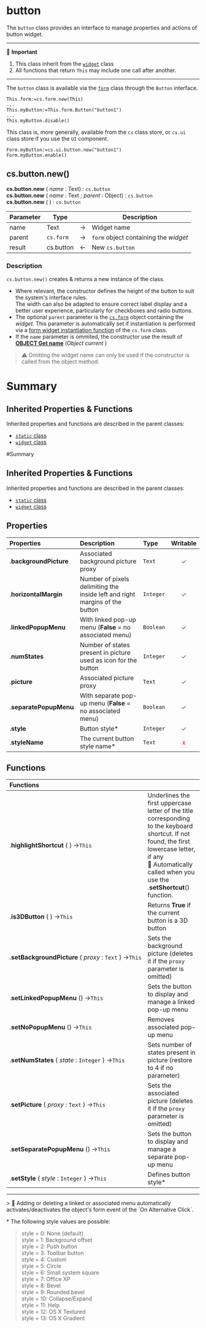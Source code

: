 # button

The `button` class provides an interface to manage properties and actions of button widget.

<hr>
📌 <b>Important</b>

1. This class inherit from the [`widget`](widget.md) class
2. All functions that return `This` may include one call after another. 

<hr>

The `button` class is available via the [`form`](form.md#objects) class through the `Button` interface.

```4d
This.form:=cs.form.new(This)
...
This.myButton:=This.form.Button("button1")
...
This.myButton.disable()
```

This class is, more generally, available from the `cs` class store, or `cs.ui` class store if you use the `UI` component.

```4d
Form.myButton:=cs.ui.button.new("button1")
Form.myButton.enable()
```

## <a name="Constructor">cs.button.new()</a>


**cs.button.new** ( *name* : Text) : `cs.button `<br>
**cs.button.new** ( *name* : Text ; *parent* : Object) : `cs.button`<br>
**cs.button.new** ( ) : `cs.button`

|Parameter|Type||Description|
|---|---|---|---|
| name | Text | -> | Widget name |
| parent | `cs.form` | -> | `form` object containing the *widget* |
| result | cs.button | <- | New `cs.button`

### Description

`cs.button.new()` creates & returns a new instance of the class.
 
* Where relevant, the constructor defines the height of the button to suit the system's interface rules.<br>The width can also be adapted to ensure correct label display and a better user experience, particularly for checkboxes and radio buttons.
* The optional `parent` parameter is the [`cs.form`](form.md) object containing the *widget*. This parameter is automatically set if instantiation is performed via a [form widget instantiation function](form.md#objects) of the `cs.form` class.
* If the `name` parameter is ommited, the constructor use the result of **[OBJECT Get name](https://doc.4d.com/4Dv19/4D/19/OBJECT-Get-name.301-5392401.en.html)** (_Object current_ )

> ⚠️ Omitting the widget name can only be used if the constructor is called from the object method.

# Summary

## <a name="Inherited">Inherited Properties & Functions</a>

Inherited properties and functions are described in the parent classes:

* [`static` class](static.md)
* [`widget` class](widget.md)

#Summary

## <a name="Inherited">Inherited Properties & Functions</a>

Inherited properties and functions are described in the parent classes:

* [`static` class](static.md)
* [`widget` class](widget.md)

## <a name="Properties">Properties</a>

|Properties|Description|Type|Writable|
|:----------|:-----------|:-----------|:-----------:| 
|.**backgroundPicture** | Associated background picture proxy  | `Text` | <font color="green">✓</font>
|.**horizontalMargin** | Number of pixels delimiting the inside left and right margins of the button | `Integer` | <font color="green">✓</font>
|.**linkedPopupMenu** | With linked pop-up menu (**False** = no associated menu)  | `Boolean` | <font color="green">✓</font>
|.**numStates** | Number of states present in picture used as icon for the button  | `Integer` | <font color="green">✓</font>
|.**picture** | Associated picture proxy  | `Text` | <font color="green">✓</font>
|.**separatePopupMenu** | With separate pop-up menu (**False** = no associated menu)  | `Boolean` | <font color="green">✓</font>
|.**style** | Button style\*  | `Integer` | <font color="green">✓</font>
|.**styleName** | The current button style name\*  | `Text` | <font color="red">x</font>

## <a name="Functions">Functions</a>

| Functions | |
|:-------- |:------ | 
|.**highlightShortcut** ( ) →`This` | Underlines the first uppercase letter of the title corresponding to the keyboard shortcut. If not found, the first lowercase letter, if any<br>📌 Automatically called when you use the .**setShortcut**() function.
|.**is3DButton** ( ) →`This` | Returns **True** if the current button is a 3D button
|.**setBackgroundPicture** ( *proxy* : `Text` ) →`This` | Sets the background picture (deletes it if the `proxy` parameter is omitted)
|.**setLinkedPopupMenu** () →`This` | Sets the button to display and manage a linked pop-up menu
|.**setNoPopupMenu** () →`This` | Removes associated pop-up menu
|.**setNumStates** ( *state* : `Integer` ) →`This` | Sets number of states present in picture (restore to 4 if no parameter)
|.**setPicture** ( *proxy* : `Text` ) →`This` | Sets the associated picture (deletes it if the `proxy` parameter is omitted)
|.**setSeparatePopupMenu** () →`This` | Sets the button to display and manage a separate pop-up menu
|.**setStyle** ( *style* : `Integer` ) →`This` | Defines button style\*

<hr>
> 📌 Adding or deleting a linked or associated menu automatically activates/deactivates the object's form event of the `On Alternative Click`. 
<br>

\* The following style values are possible:
>style = 0: None (default)<br>style = 1: Background offset<br>style = 2: Push button<br>style = 3: Toolbar button<br>style = 4: Custom<br>style = 5: Circle<br>style = 6: Small system square<br>style = 7: Office XP<br>style = 8: Bevel<br>style = 9: Rounded bevel<br>style = 10: Collapse/Expand<br>style = 11: Help<br>style = 12: OS X Textured<br>style = 13: OS X Gradient
	


